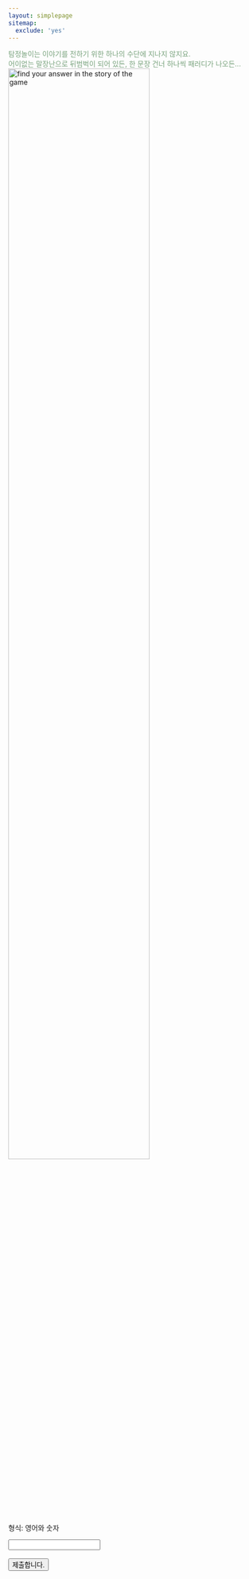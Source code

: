 ```yaml
---
layout: simplepage
sitemap:
  exclude: 'yes'
---
```


<script>
  function jsMove(){
    var baselink = "https://seil0224.github.io/labyrinth/un5"
    var pc = document.getElementById('passcode').value;
    alert("접속을 시도합니다. 404에러는 유효하지 않은 비밀번호를 의미합니다.");
    window.open(baselink.concat(pc.toLowerCase()));
  }
</script>

<p>
<span style="color: #79a37d">
탐정놀이는 이야기를 전하기 위한 하나의 수단에 지나지 않지요. <br>
어이없는 말장난으로 뒤범벅이 되어 있든, 한 문장 건너 하나씩 패러디가 나오든... <br></span>
<img src="https://seil0224.github.io/images/chart.png" alt="find your answer in the story of the game" style="width: 75%; height: auto;">
<br>
형식: 영어와 숫자<br>
  <form autocomplete='off' onsubmit = "jsMove();">
      <input id = 'passcode' type='text' required><br><br>
      <input type = 'submit' value = '제출합니다.'>
    </form>
<br>
</p>



